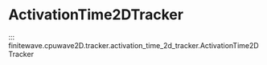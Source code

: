 # ActivationTime2DTracker
::: finitewave.cpuwave2D.tracker.activation_time_2d_tracker.ActivationTime2DTracker
